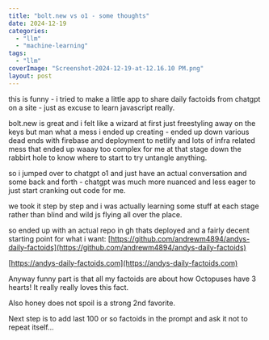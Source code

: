 ```yaml
---
title: "bolt.new vs o1 - some thoughts"
date: 2024-12-19
categories: 
  - "llm"
  - "machine-learning"
tags: 
  - "llm"
coverImage: "Screenshot-2024-12-19-at-12.16.10 PM.png"
layout: post
---
```


this is funny - i tried to make a little app to share daily factoids from chatgpt on a site - just as excuse to learn javascript really.

bolt.new is great and i felt like a wizard at first just freestyling away on the keys but man what a mess i ended up creating - ended up down various dead ends with firebase and deployment to netlify and lots of infra related mess that ended up waaay too complex for me at that stage down the rabbirt hole to know where to start to try untangle anything.

so i jumped over to chatgpt o1 and just have an actual conversation and some back and forth - chatgpt was much more nuanced and less eager to just start cranking out code for me.

we took it step by step and i was actually learning some stuff at each stage rather than blind and wild js flying all over the place.

so ended up with an actual repo in gh thats deployed and a fairly decent starting point for what i want: [https://github.com/andrewm4894/andys-daily-factoids](https://github.com/andrewm4894/andys-daily-factoids)

[https://andys-daily-factoids.com](https://andys-daily-factoids.com)

Anyway funny part is that all my factoids are about how Octopuses have 3 hearts! It really really loves this fact.

Also honey does not spoil is a strong 2nd favorite.

Next step is to add last 100 or so factoids in the prompt and ask it not to repeat itself...
